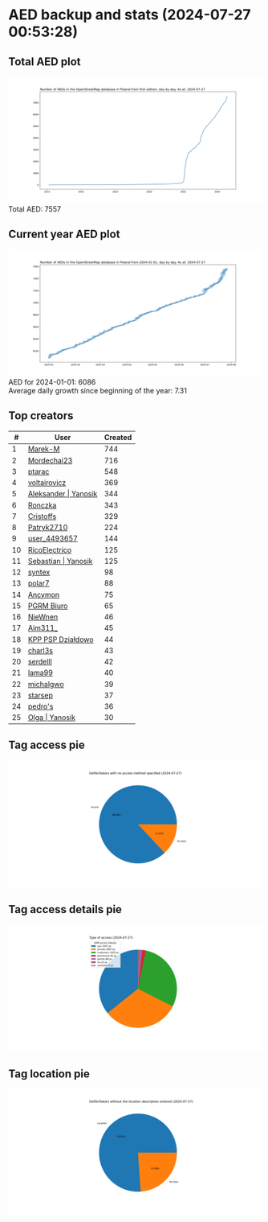 # AED backup and stats (2024-07-27 00:53:28)


## Total AED plot
![](report_data/total_aed.svg)
Total AED: 7557

## Current year AED plot
![](report_data/current_year_aed.svg)\
AED for 2024-01-01: 6086\
Average daily growth since beginning of the year: 7.31

## Top creators
| # | User | Created |
| ------------- | ------------- | ------------- |
| 1 | [Marek-M](<https://www.openstreetmap.org/user/Marek-M>) | 744 |
| 2 | [Mordechai23](<https://www.openstreetmap.org/user/Mordechai23>) | 716 |
| 3 | [ptarac](<https://www.openstreetmap.org/user/ptarac>) | 548 |
| 4 | [voltairovicz](<https://www.openstreetmap.org/user/voltairovicz>) | 369 |
| 5 | [Aleksander &#124; Yanosik](<https://www.openstreetmap.org/user/Aleksander &#124; Yanosik>) | 344 |
| 6 | [Ronczka](<https://www.openstreetmap.org/user/Ronczka>) | 343 |
| 7 | [Cristoffs](<https://www.openstreetmap.org/user/Cristoffs>) | 329 |
| 8 | [Patryk2710](<https://www.openstreetmap.org/user/Patryk2710>) | 224 |
| 9 | [user_4493657](<https://www.openstreetmap.org/user/user_4493657>) | 144 |
| 10 | [RicoElectrico](<https://www.openstreetmap.org/user/RicoElectrico>) | 125 |
| 11 | [Sebastian &#124; Yanosik](<https://www.openstreetmap.org/user/Sebastian &#124; Yanosik>) | 125 |
| 12 | [syntex](<https://www.openstreetmap.org/user/syntex>) | 98 |
| 13 | [polar7](<https://www.openstreetmap.org/user/polar7>) | 88 |
| 14 | [Ancymon](<https://www.openstreetmap.org/user/Ancymon>) | 75 |
| 15 | [PGRM Biuro](<https://www.openstreetmap.org/user/PGRM Biuro>) | 65 |
| 16 | [NieWnen](<https://www.openstreetmap.org/user/NieWnen>) | 46 |
| 17 | [Aim311_](<https://www.openstreetmap.org/user/Aim311_>) | 45 |
| 18 | [KPP PSP Działdowo](<https://www.openstreetmap.org/user/KPP PSP Działdowo>) | 44 |
| 19 | [charl3s](<https://www.openstreetmap.org/user/charl3s>) | 43 |
| 20 | [serdelll](<https://www.openstreetmap.org/user/serdelll>) | 42 |
| 21 | [lama99](<https://www.openstreetmap.org/user/lama99>) | 40 |
| 22 | [michalgwo](<https://www.openstreetmap.org/user/michalgwo>) | 39 |
| 23 | [starsep](<https://www.openstreetmap.org/user/starsep>) | 37 |
| 24 | [pedro's](<https://www.openstreetmap.org/user/pedro's>) | 36 |
| 25 | [Olga &#124; Yanosik](<https://www.openstreetmap.org/user/Olga &#124; Yanosik>) | 30 |

## Tag access pie
![](report_data/tag_access.svg)

## Tag access details pie
![](report_data/tag_access_details.svg)

## Tag location pie
![](report_data/tag_location.svg)

